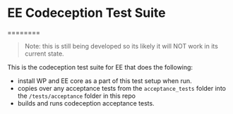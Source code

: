 # EE Codeception Test Suite
========

> Note: this is still being developed so its likely it will NOT work in its current state.

This is the codeception test suite for EE that does the following:

- install WP and EE core as a part of this test setup when run.
- copies over any acceptance tests from the `acceptance_tests` folder into the `/tests/acceptance` folder in this repo
- builds and runs codeception acceptance tests.